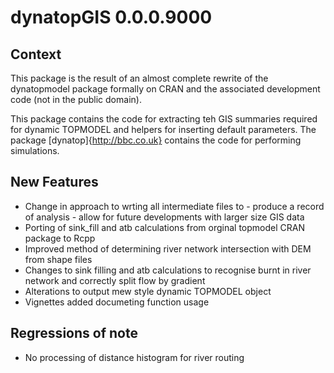 # dynatopGIS 0.0.0.9000

## Context
This package is the result of an almost complete rewrite of the dynatopmodel package
formally on CRAN and the associated development code (not in the public
domain).

This package contains the code for extracting teh GIS summaries required for
dynamic TOPMODEL and helpers for inserting default parameters. The package [dynatop]{http://bbc.co.uk} contains the
code for performing simulations.

## New Features
- Change in approach to wrting all intermediate files to
      - produce a record of analysis
	  - allow for future developments with larger size GIS data
- Porting of sink_fill and atb calculations from orginal topmodel CRAN package
  to Rcpp
- Improved method of determining river network intersection with DEM from shape files
- Changes to sink filling and atb calculations to recognise burnt in river network
  and correctly split flow by gradient
- Alterations to output mew style dynamic TOPMODEL object
- Vignettes added documeting function usage

## Regressions of note
- No processing of distance histogram for river routing
